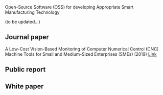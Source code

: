 Open-Source Software (OSS) for developing Appropriate Smart Manufacturing Technology

(to be updated...)

## Journal paper
A Low-Cost Vision-Based Monitoring of Computer Numerical Control (CNC) Machine Tools for Small and Medium-Sized Enterprises (SMEs) (2019) [Link](https://doi.org/10.3390/s19204506)

## Public report


## White paper
